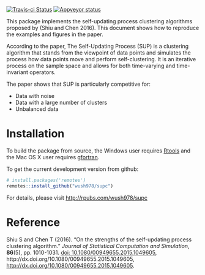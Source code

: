 
[![Travis-ci Status](https://travis-ci.org/wush978/supc.svg?branch=master)](https://travis-ci.org/wush978/supc)
[![Appveyor status](https://ci.appveyor.com/api/projects/status/ov2xlvx7edswtki7/branch/master?svg=true)](https://ci.appveyor.com/project/wush978/supc)

This package implements the self-updating process clustering algorithms proposed by (Shiu and Chen 2016). This document shows how to reproduce the examples and figures in the paper.

According to the paper, The Self-Updating Process (SUP) is a clustering algorithm that stands from the viewpoint of data
points and simulates the process how data points move and perform self-clustering. It is an iterative
process on the sample space and allows for both time-varying and time-invariant operators.

The paper shows that SUP is particularly competitive for:

- Data with noise
- Data with a large number of clusters
- Unbalanced data

# Installation

To build the package from source, the Windows user requires [Rtools](http://cran.csie.ntu.edu.tw/bin/windows/Rtools/) and the Mac OS X user requires [gfortran](http://cran.csie.ntu.edu.tw/bin/macosx/tools/).

To get the current development version from github:

```r
# install.packages('remotes')
remotes::install_github("wush978/supc")
```

For details, please visit <http://rpubs.com/wush978/supc>

# Reference

<p>Shiu S and Chen T (2016).
&ldquo;On the strengths of the self-updating process clustering algorithm.&rdquo;
<em>Journal of Statistical Computation and Simulation</em>, <b>86</b>(5), pp. 1010-1031.
<a href="http://doi.org/10.1080/00949655.2015.1049605">doi: 10.1080/00949655.2015.1049605</a>, http://dx.doi.org/10.1080/00949655.2015.1049605, <a href="http://dx.doi.org/10.1080/00949655.2015.1049605">http://dx.doi.org/10.1080/00949655.2015.1049605</a>. 
</p>
